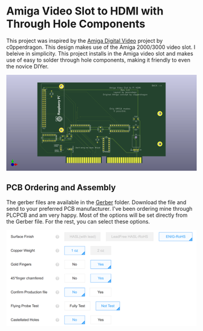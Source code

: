 # Amiga Video Slot to HDMI with Through Hole Components
This project was inspired by the [Amiga Digital Video](https://github.com/c0pperdragon/Amiga-Digital-Video) project by c0pperdragon. This design makes use of the Amiga 2000/3000 video slot. I beleive in simplicity. This project installs in the Amiga video slot and makes use of easy to solder through hole components, making it friendly to even the novice DIYer.

![Video Card Image](Amiga-Card-Thru-Hole.png)

## PCB Ordering and Assembly
The gerber files are available in the [Gerber](/Gerber) folder. Download the file and send to your preferred PCB manufacturer. I've been ordering mine through PLCPCB and am very happy. Most of the options will be set directly from the Gerber file. For the rest, you can select these options.

![PLCPCB Order](JLCPCB.png)

